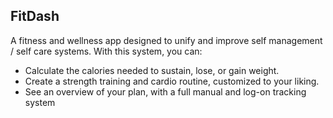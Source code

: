 ## FitDash

A fitness and wellness app designed to unify and improve self management / self care systems. With this system, you can: 

- Calculate the calories needed to sustain, lose, or gain weight.
- Create a strength training and cardio routine, customized to your liking.
- See an overview of your plan, with a full manual and log-on tracking system